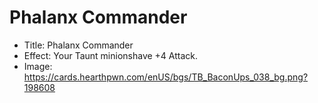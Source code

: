 # Phalanx Commander
- Title:  Phalanx Commander
- Effect:  Your Taunt minionshave +4 Attack.
- Image:  https://cards.hearthpwn.com/enUS/bgs/TB_BaconUps_038_bg.png?198608

